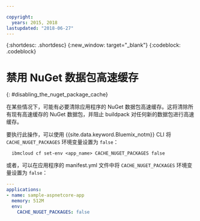 ```yaml
---

copyright:
  years: 2015, 2018
lastupdated: "2018-06-27"
---
```


{:shortdesc: .shortdesc}
{:new_window: target="_blank"}
{:codeblock: .codeblock}

# 禁用 NuGet 数据包高速缓存
{: #disabling_the_nuget_package_cache}

在某些情况下，可能有必要清除应用程序的 NuGet 数据包高速缓存。这将清除所有现有高速缓存的 NuGet 数据包，并阻止 buildpack 对任何新的数据包进行高速缓存。

要执行此操作，可以使用 {{site.data.keyword.Bluemix_notm}} CLI 将 `CACHE_NUGET_PACKAGES` 环境变量设置为 `false`：

```shell
  ibmcloud cf set-env <app_name> CACHE_NUGET_PACKAGES false
```

或者，可以在应用程序的 manifest.yml 文件中将 `CACHE_NUGET_PACKAGES` 环境变量设置为 `false`：

```yml
---
applications:
- name: sample-aspnetcore-app
  memory: 512M
  env:
    CACHE_NUGET_PACKAGES: false
```
